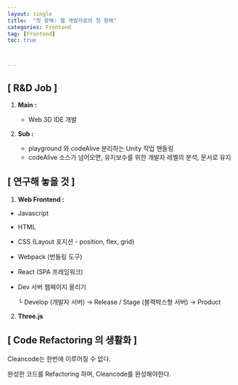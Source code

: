 ```yaml
---
layout: single
title:  "첫 항해: 웹 개발자로의 첫 항해"
categories: Frontend
tag: [Frontend]
toc: true 



---
```


## [ R&D Job ]

1. **Main :** 
   - Web 3D IDE 개발

2. **Sub :** 
   - playground 와 codeAlive 분리하는 Unity 작업 핸들링
   - codeAlive 소스가 넘어오면, 유지보수를 위한 개발자 레벨의 분석, 문서로 유지





## [ 연구해 놓을 것 ]

1. **Web Frontend :**

- Javascript

- HTML

- CSS (Layout 포지션 - position, flex, grid)

- Webpack (번들링 도구)

- React (SPA 프레임워크)

- Dev 서버 웹페이지 올리기

  └ Develop (개발자 서버) → Release / Stage (블랙박스형 서버) → Product

   

2. **Three.js**





## [ Code Refactoring 의 생활화 ]

Cleancode는 한번에 이루어질 수 없다.

완성한 코드를 Refactoring 하며, Cleancode를 완성해야한다.